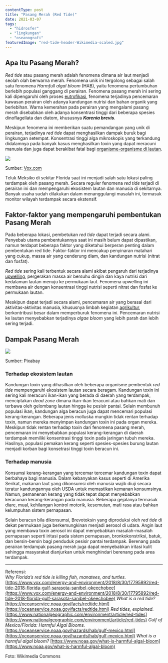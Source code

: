 ```yaml
---
contentType: post
title: "Pasang Merah (Red Tide)"
date: 2021-03-07
tags: 
  - "hidrosfer"
  - "lingkungan"
  - "oseanografi"
featuredImage: "red-tide-header-Wikimedia-scaled.jpg"
---
```


## Apa itu Pasang Merah?

_Red tide_ atau pasang merah adalah fenomena dimana air laut menjadi seolah olah berwarna merah. Fenomena unik ini tergolong sebagai salah satu fenomena _Harmfull algal bloom_ (HAB), yaitu fenomena pertumbuhan berlebih populasi ganggang di perairan. Fenomena pasang merah ini sering kali dipengaruhi oleh proses [eutrofikasi](https://supergeografi.com/biosfer/eutrofikasi/), fenomena terjadinya pencemaran kawasan perairan oleh adanya kandungan nutrisi dan bahan organik yang berlebihan. Warna kemerahan pada perairan yang mengalami pasang merah disebabkan oleh adanya konsentrasi tinggi dari beberapa spesies dinoflagellata dan diatom, khususnya **_Karenia brevis_**.

Meskipun fenomena ini memberikan suatu pemandangan yang unik di perairan, terjadinya _red tide_ dapat menghasilkan dampak buruk bagi lingkungan setempat. Konsentrasi tinggi alga mikroskopis yang terkandung didalamnya pada banyak kasus menghasilkan toxin yang dapat meracuni manusia dan juga dapat berakibat fatal bagi [organisme-organisme di lautan](https://supergeografi.com/hidrosfer/organisme-akuatik/).

![](images/uploads/red-tide-florida-Vox-1-1024x868.jpg)

Sumber: [Vox.com](http://vox.com/)

Teluk Meksiko di sekitar Florida saat ini menjadi salah satu lokasi paling terdampak oleh pasang merah. Secara reguler fenomena _red tide_ terjadi di perairan ini dan mempengaruhi ekosistem lautan dan manusia di sekitarnya. Banyak usaha sudah dilakukan dalam menanggulangi masalah ini, termasuk monitor wilayah terdampak secara ekstensif.

## Faktor-faktor yang mempengaruhi pembentukan Pasang Merah

Pada beberapa lokasi, pembetukan _red tide_ dapat terjadi secara alami. Penyebab utama pembentukannya saat ini masih belum dapat dipastikan, namun terdapat beberapa faktor yang diketahui berperan penting dalam pembentukan red tide. Faktor-faktor ini mencakup penyinaran matahari yang cukup, massa air yang cenderung diam, dan kandungan nutrisi (nitrat dan fosfat).

_Red tide_ sering kali terbentuk secara alami akibat pengaruh dari terjadinya [upwelling](https://supergeografi.com/hidrosfer/upwelling/), pergerakan massa air bersuhu dingin dan kaya nutrisi dari kedalaman lautan menuju ke permukaan laut. Fenomena upwelling ini membawa air dengan konsentrasi tinggi nutrisi seperti nitrat dan fosfat ke permukaan lautan.

Meskipun dapat terjadi secara alami, pencemaran air yang berasal dari aktivitas-aktivitas manusia, khususnya limbah kegiatan [agrikultur](https://supergeografi.com/biosfer/agrikultur/), berkontribusi besar dalam memperburuk fenomena ini. Pencemaran nutrisi ke lautan menyebabkan terjadinya _algae bloom_ yang lebih parah dan lebih sering terjadi.

## Dampak Pasang Merah

![](images/uploads/red-tide-dead-fish-in-beaches-Pixabay-1024x682.jpg)

Sumber: Pixabay

### Terhadap ekosistem lautan

Kandungan toxin yang dihasilkan oleh beberapa organisme pembentuk _red tide_ mempengaruhi ekosistem lautan secara beragam. Kandungan toxin ini sering kali meracuni ikan-ikan yang berada di daerah yang terdampak, menciptakan _dead zone_ dimana ikan-ikan teracuni atau bahkan mati dan terbawa oleh gelombang lautan hingga ke pesisir pantai. Selain membunuh populasi ikan, kandungan alga beracun juga dapat mencemari populasi kerang-kerangan. Beberapa jenis molluska mungkin tidak rentan terhadap toxin, namun mereka menyimpan kandungan toxin ini pada organ mereka. Meskipun tidak rentan terhadap toxin dari fenomena pasang merah, pencemaran ini menyebabkan populasi kerang-kerangan di daerah terdampak memiliki konsentrasi tinggi toxin pada jaringan tubuh mereka. Hasilnya, populasi pemakan kerang seperti spesies-spesies burung lautan menjadi korban bagi konsetrasi tinggi toxin beracun ini.

### Terhadap manusia

Konsumsi kerang-kerangan yang tercemar tercemar kandungan toxin dapat berbahaya bagi manusia. Dalam kebanyakan kasus seperti di Amerika Serikat, makanan laut yang dikonsumsi oleh manusia wajib diuji secara teratur kandungannya oleh USDA untuk memastikan kemanan konsumsinya. Namun, pemanenan kerang yang tidak tepat dapat menyebabkan keracunan kerang-kerangan pada manusia. Beberapa gejalanya termasuk diare, mual, kehilangan kontrol motorik, kesemutan, mati rasa atau bahkan kelumpuhan sistem pernapasan.

Selain beracun bila dikonsumsi, Brevotoksin yang diproduksi oleh _red tide_ di dekat permukaan juga berkemungkinan menjadi aerosol di udara. Angin laut yang membawa toxin aerosol ini dapat menyebabkan masalah-masalah pernapasan seperti iritasi pada sistem pernapasan, bronkokonstriksi, batuk, dan bersin-bersin bagi penduduk pesisir pantai terdampak. Berenang pada perairan terdampak pasang merah juga dapat menyebabkan iritasi kulit sehingga masyarakat dianjurkan untuk menghindari berenang pada area terdampak.

* * *

Referensi:  
_Why Florida’s red tide is killing fish, manatees, and turtles._ [https://www.vox.com/energy-and-environment/2018/8/30/17795892/red-tide-2018-florida-gulf-sarasota-sanibel-okeechobee](https://www.vox.com/energy-and-environment/2018/8/30/17795892/red-tide-2018-florida-gulf-sarasota-sanibel-okeechobee) _What is a red tide?_ [https://oceanservice.noaa.gov/facts/redtide.html](https://oceanservice.noaa.gov/facts/redtide.html) _Red tides, explained._ [https://www.nationalgeographic.com/environment/article/red-tides](https://www.nationalgeographic.com/environment/article/red-tides) _Gulf of Mexico/Florida: Harmful Algal Blooms._ [https://oceanservice.noaa.gov/hazards/hab/gulf-mexico.html](https://oceanservice.noaa.gov/hazards/hab/gulf-mexico.html) _What is a harmful algal bloom?_ [https://www.noaa.gov/what-is-harmful-algal-bloom](https://www.noaa.gov/what-is-harmful-algal-bloom)

Foto: Wikimedia Commons
